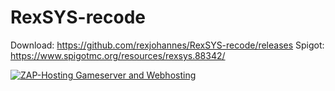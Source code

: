 # RexSYS-recode

Download: https://github.com/rexjohannes/RexSYS-recode/releases
Spigot: https://www.spigotmc.org/resources/rexsys.88342/

<a href="https://zap-hosting.com/rexsys"><img src="https://zap-hosting.com/interface/download/images.php?type=affiliate&id=65869" alt="ZAP-Hosting Gameserver and Webhosting"></a>
